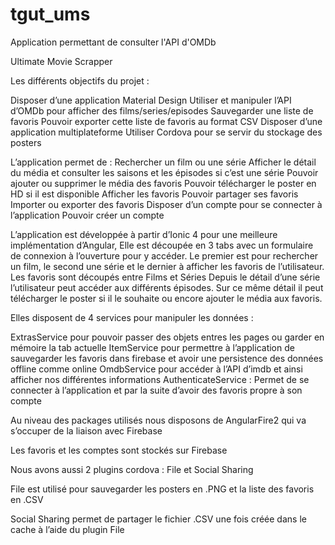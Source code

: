 # tgut_ums
Application permettant de consulter l'API d'OMDb

Ultimate Movie Scrapper

Les différents objectifs du projet :

Disposer d’une application Material Design 
Utiliser et manipuler l’API d’OMDb pour afficher des films/series/episodes
Sauvegarder une liste de favoris
Pouvoir exporter cette liste de favoris au format CSV
Disposer d’une application multiplateforme
Utiliser Cordova pour se servir du stockage des posters




L’application permet de :
Rechercher un film ou une série
Afficher le détail du média et consulter les saisons et les épisodes si c’est une série 
Pouvoir ajouter ou supprimer le média des favoris
Pouvoir télécharger le poster en HD si il est disponible
Afficher les favoris
Pouvoir partager ses favoris
Importer ou exporter des favoris
Disposer d’un compte pour se connecter à l’application
Pouvoir créer un compte


L’application est développée à partir d’Ionic 4 pour une meilleure implémentation d’Angular,
Elle est découpée en 3 tabs avec un formulaire de connexion à l’ouverture pour y accéder.
Le premier est pour rechercher un film, le second une série et le dernier à afficher les favoris de l’utilisateur.
Les favoris sont découpés entre Films et Séries
Depuis le détail d’une série l’utilisateur peut accéder aux différents épisodes.
Sur ce même détail il peut télécharger le poster si il le souhaite ou encore ajouter le média aux favoris.

Elles disposent de 4 services pour manipuler les données :

ExtrasService pour pouvoir passer des objets entres les pages ou garder en mémoire la tab actuelle
ItemService pour permettre à l’application de sauvegarder les favoris dans firebase et avoir une persistence des données offline comme online
OmdbService pour accéder à l’API d’imdb et ainsi afficher nos différentes informations
AuthenticateService : Permet de se connecter à l’application et par la suite d’avoir des favoris propre à son compte

Au niveau des packages utilisés nous disposons de AngularFire2 qui va s’occuper de la liaison avec Firebase

Les favoris et les comptes sont stockés sur Firebase

Nous avons aussi 2 plugins cordova : File et Social Sharing

File est utilisé pour sauvegarder les posters en .PNG et la liste des favoris en .CSV

Social Sharing permet de partager le fichier .CSV une fois créée dans le cache à l’aide du plugin File



